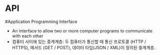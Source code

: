 # API
#Application Programming Interface

- An interface to allow two or more computer programs to communicate with each other
- 컴퓨터 사이에 있는 중계계층: 두 컴퓨터가 통신할 때 통신 프로토콜 (HTTP / HTTPS), 메서드 (GET / POST), 데이터 타입(JSON / XML)이 정의된 중계계층.